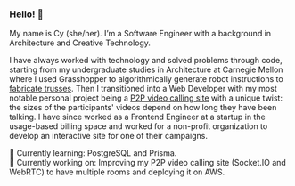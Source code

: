 ### Hello! 👋

My name is Cy (she/her). I’m a Software Engineer with a background in Architecture and Creative Technology.

I have always worked with technology and solved problems through code, starting from my undergraduate studies in Architecture at Carnegie Mellon where I used Grasshopper to algorithmically generate robot instructions to [fabricate trusses](https://www.cy-kim.com/timber). Then I transitioned into a Web Developer with my most notable personal project being a [P2P video calling site](https://github.com/cy-kim/listen-more-than-you-speak) with a unique twist: the sizes of the participants' videos depend on how long they have been talking. I have since worked as a Frontend Engineer at a startup in the usage-based billing space and worked for a non-profit organization to develop an interactive site for one of their campaigns.

🌱 Currently learning: PostgreSQL and Prisma.
<br>
🔨 Currently working on: Improving my P2P video calling site (Socket.IO and WebRTC) to have multiple rooms and deploying it on AWS.

